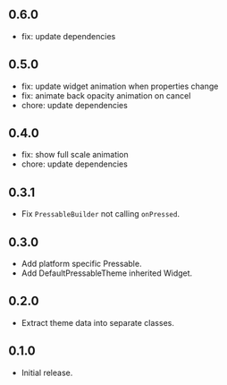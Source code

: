 ## 0.6.0

* fix: update dependencies

## 0.5.0

* fix: update widget animation when properties change
* fix: animate back opacity animation on cancel
* chore: update dependencies

## 0.4.0

* fix: show full scale animation
* chore: update dependencies

## 0.3.1

* Fix `PressableBuilder` not calling `onPressed`.

## 0.3.0

* Add platform specific Pressable.
* Add DefaultPressableTheme inherited Widget.

## 0.2.0

* Extract theme data into separate classes.

## 0.1.0

* Initial release.

